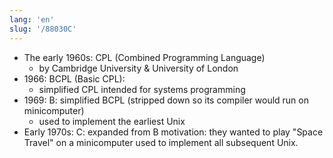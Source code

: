 ```yaml
---
lang: 'en'
slug: '/88030C'
---
```


- The early 1960s: CPL (Combined Programming Language)
  - by Cambridge University & University of London
- 1966: BCPL (Basic CPL):
  - simplified CPL intended for systems programming
- 1969: B: simplified BCPL (stripped down so its compiler would run on minicomputer)
  - used to implement the earliest Unix
- Early 1970s: C: expanded from B motivation: they wanted to play "Space Travel" on a minicomputer used to implement all subsequent Unix.
